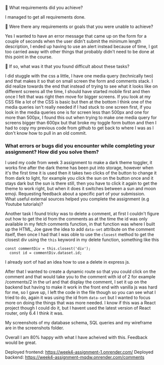 🎯 What requirements did you achieve?

I managed to get all requirements done.

🎯 Were there any requirements or goals that you were unable to achieve?

Yes I wanted to have an error message that came up on the form for a couple of seconds when the user didn't submit the minimum length description, I ended up having to use an alert instead because of time, I got too carried away with other things that probably didn't need to be done at this point in the course.

🎯 If so, what was it that you found difficult about these tasks?

I did stuggle with the css a little, I have one media query (technically two) and that makes it so that on small screen the form and comments stack. I did realize towards the end that instead of trying to see what it looks like on different screens all the time, I should have started mobile first and then once I felt that was right then move for bigger screens. If you look at my CSS file a lot of the CSS is basic but then at the bottom I think one of the media queries isn't really needed if I had stuck to one screen first, if you look in the media queries one is for screen less than 500px and one for more than 500px, I found this out when trying to make one media query for screens bigger than 600px but that broke my toggle form button and then I had to copy my previous code from github to get back to where I was as I don't know how to pull in an old commit.

### What errors or bugs did you encounter while completing your assignment? How did you solve them?

I used my code from week 3 assignment to make a dark theme toggler, it works fine after the dark theme has been put into storage, however when it's the first time it is used then it takes two clicks of the button to change it from dark to light, for example you click the sun on the button once and it stays dark but the sun is there still, then you have to click it again to get the theme to work right, but when it does it switches between a sun and moon emoji.
Requesting feedback about a specific part of your submission.  
What useful external sources helped you complete the assignment (e.g Youtube tutorials)?

Another task I found tricky was to delete a comment, at first I couldn't figure out how to get the id from the comments as at the time the id was only available in my fetch comments function, in that function was where I built up the HTML, Joe gave the idea to add `data-set` attribute on the comment itself, then once I had that I was oble to use the `closest` method to get the closest div using the `this` keyword in my delete function, something like this

```
const commentDiv = this.closest('div');
  const id = commentDiv.dataset.id;
```

I already sort of had an idea how to use a delete in express js.

After that I wanted to create a dynamic route so that you could click on the comment and that would take you to the comment with id of 2 for example /comments/2 in the url and that display the comment, I set it up on the backend but having to make it work in the front end with vanilla js was hard for me, so I gave up, I left the code in the file though so you can see what I tried to do, again it was using the id from `data-set` but I wanted to focus more on doing the things that was more needed. I know if this was a React project though I could do it, but I havent used the latest version of React router, only 6.4 I think it was.

My screenshots of my database schema, SQL queries and my wireframe are in the screenshots folder.

Overall I am 80% happy with what I have acheived with this. Feedback would be great.

Deployed frontend: https://week4-assignment-1.onrender.com/
Deployed backend: https://week4-assignment-mqdw.onrender.com/comments
